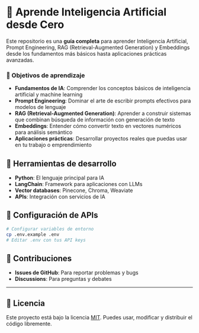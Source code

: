 # 🚀 Aprende Inteligencia Artificial desde Cero

Este repositorio es una **guía completa** para aprender Inteligencia Artificial, Prompt Engineering, RAG (Retrieval-Augmented Generation) y Embeddings desde los fundamentos más básicos hasta aplicaciones prácticas avanzadas.

### 🎯 Objetivos de aprendizaje

- **Fundamentos de IA**: Comprender los conceptos básicos de inteligencia artificial y machine learning
- **Prompt Engineering**: Dominar el arte de escribir prompts efectivos para modelos de lenguaje
- **RAG (Retrieval-Augmented Generation)**: Aprender a construir sistemas que combinan búsqueda de información con generación de texto
- **Embeddings**: Entender cómo convertir texto en vectores numéricos para análisis semántico
- **Aplicaciones prácticas**: Desarrollar proyectos reales que puedas usar en tu trabajo o emprendimiento

## 🔧 Herramientas de desarrollo

- **Python**: El lenguaje principal para IA
- **LangChain**: Framework para aplicaciones con LLMs
- **Vector databases**: Pinecone, Chroma, Weaviate
- **APIs**: Integración con servicios de IA

## 🔑 Configuración de APIs

```bash
# Configurar variables de entorno
cp .env.example .env
# Editar .env con tus API keys
```

## 🤝 Contribuciones

- **Issues de GitHub**: Para reportar problemas y bugs
- **Discussions**: Para preguntas y debates

---

## 📄 Licencia

Este proyecto está bajo la licencia [MIT](LICENSE). Puedes usar, modificar y distribuir el código libremente.
